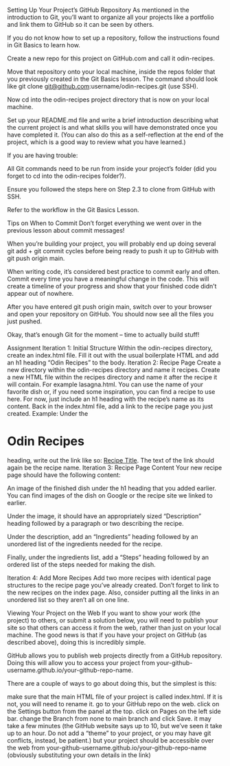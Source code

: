 Setting Up Your Project’s GitHub Repository
As mentioned in the introduction to Git, you’ll want to organize all your projects like a portfolio and link them to GitHub so it can be seen by others.

If you do not know how to set up a repository, follow the instructions found in Git Basics to learn how.

Create a new repo for this project on GitHub.com and call it odin-recipes.

Move that repository onto your local machine, inside the repos folder that you previously created in the Git Basics lesson. The command should look like git clone git@github.com:username/odin-recipes.git (use SSH).

Now cd into the odin-recipes project directory that is now on your local machine.

Set up your README.md file and write a brief introduction describing what the current project is and what skills you will have demonstrated once you have completed it. (You can also do this as a self-reflection at the end of the project, which is a good way to review what you have learned.)

If you are having trouble:

All Git commands need to be run from inside your project’s folder (did you forget to cd into the odin-recipes folder?).

Ensure you followed the steps here on Step 2.3 to clone from GitHub with SSH.

Refer to the workflow in the Git Basics Lesson.

Tips on When to Commit
Don’t forget everything we went over in the previous lesson about commit messages!

When you’re building your project, you will probably end up doing several git add + git commit cycles before being ready to push it up to GitHub with git push origin main.

When writing code, it’s considered best practice to commit early and often. Commit every time you have a meaningful change in the code. This will create a timeline of your progress and show that your finished code didn’t appear out of nowhere.

After you have entered git push origin main, switch over to your browser and open your repository on GitHub. You should now see all the files you just pushed.

Okay, that’s enough Git for the moment – time to actually build stuff!

Assignment
Iteration 1: Initial Structure
Within the odin-recipes directory, create an index.html file.
Fill it out with the usual boilerplate HTML and add an h1 heading “Odin Recipes” to the body.
Iteration 2: Recipe Page
Create a new directory within the odin-recipes directory and name it recipes.
Create a new HTML file within the recipes directory and name it after the recipe it will contain. For example lasagna.html. You can use the name of your favorite dish or, if you need some inspiration, you can find a recipe to use here.
For now, just include an h1 heading with the recipe’s name as its content.
Back in the index.html file, add a link to the recipe page you just created. Example: Under the <h1>Odin Recipes</h1> heading, write out the link like so: <a href="recipes/recipename.html">Recipe Title</a>. The text of the link should again be the recipe name.
Iteration 3: Recipe Page Content
Your new recipe page should have the following content:

An image of the finished dish under the h1 heading that you added earlier. You can find images of the dish on Google or the recipe site we linked to earlier.

Under the image, it should have an appropriately sized “Description” heading followed by a paragraph or two describing the recipe.

Under the description, add an “Ingredients” heading followed by an unordered list of the ingredients needed for the recipe.

Finally, under the ingredients list, add a “Steps” heading followed by an ordered list of the steps needed for making the dish.

Iteration 4: Add More Recipes
Add two more recipes with identical page structures to the recipe page you’ve already created.
Don’t forget to link to the new recipes on the index page. Also, consider putting all the links in an unordered list so they aren’t all on one line.

Viewing Your Project on the Web
If you want to show your work (the project) to others, or submit a solution below, you will need to publish your site so that others can access it from the web, rather than just on your local machine. The good news is that if you have your project on GitHub (as described above), doing this is incredibly simple.

GitHub allows you to publish web projects directly from a GitHub repository. Doing this will allow you to access your project from your-github-username.github.io/your-github-repo-name.

There are a couple of ways to go about doing this, but the simplest is this:

make sure that the main HTML file of your project is called index.html. If it is not, you will need to rename it.
go to your GitHub repo on the web.
click on the Settings button from the panel at the top.
click on Pages on the left side bar.
change the Branch from none to main branch and click Save.
it may take a few minutes (the GitHub website says up to 10, but we’ve seen it take up to an hour. Do not add a “theme” to your project, or you may have git conflicts, instead, be patient.) but your project should be accessible over the web from your-github-username.github.io/your-github-repo-name (obviously substituting your own details in the link)